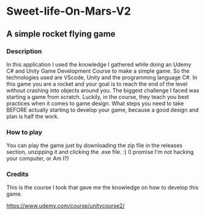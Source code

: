 # Sweet-life-On-Mars-V2
## A simple rocket flying game

### Description
In this application I used the knowledge I gathered while doing an Udemy C# and Unity Game Development Course to make a simple game.
So the technologies used are VScode, Unity and the programming language C#.
In this game you are a rocket and your goal is to reach the end of the level without crashing into objects around you.
The biggest challenge I faced was starting a game from scratch. Luckily, in the course, they teach you best practices when it comes to game design.
What steps you need to take BEFORE actually starting to develop your game, because a good design and plan is half the work.

### How to play
You can play the game just by downloading the zip file in the releases section, unzipping it and clicking the .exe file. :) (I promise I'm not hacking your computer, or Am I?)

### Credits
This is the course I took that gave me the knowledge on how to develop this game.

https://www.udemy.com/course/unitycourse2/
